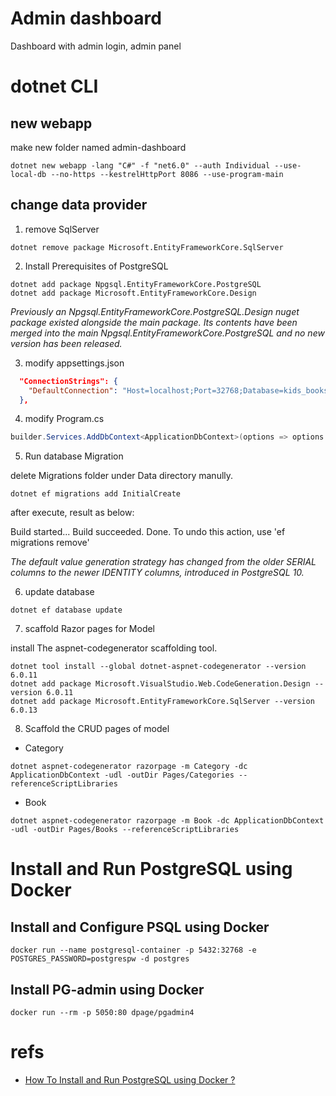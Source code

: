 Admin dashboard
============================

Dashboard with admin login, admin panel

# dotnet CLI

## new webapp

make new folder named admin-dashboard

```
dotnet new webapp -lang "C#" -f "net6.0" --auth Individual --use-local-db --no-https --kestrelHttpPort 8086 --use-program-main
```

## change data provider

1. remove SqlServer

```
dotnet remove package Microsoft.EntityFrameworkCore.SqlServer
```

2. Install Prerequisites of PostgreSQL

```
dotnet add package Npgsql.EntityFrameworkCore.PostgreSQL
dotnet add package Microsoft.EntityFrameworkCore.Design
```

_Previously an Npgsql.EntityFrameworkCore.PostgreSQL.Design nuget package existed alongside the main package. Its contents have been merged into the main Npgsql.EntityFrameworkCore.PostgreSQL and no new version has been released._

3. modify appsettings.json

```json
  "ConnectionStrings": {
    "DefaultConnection": "Host=localhost;Port=32768;Database=kids_bookstore;Username=postgres;Password=postgrespw"
  },
```

4. modify Program.cs

```csharp
builder.Services.AddDbContext<ApplicationDbContext>(options => options.UseNpgsql(connectionString));
```

5. Run database Migration

delete Migrations folder under Data directory manully.

```
dotnet ef migrations add InitialCreate
```

after execute, result as below:

Build started...
Build succeeded.
Done. To undo this action, use 'ef migrations remove'

_The default value generation strategy has changed from the older SERIAL columns to the newer IDENTITY columns, introduced in PostgreSQL 10._

6. update database

```
dotnet ef database update
```

7. scaffold Razor pages for Model

install The aspnet-codegenerator scaffolding tool.

```
dotnet tool install --global dotnet-aspnet-codegenerator --version 6.0.11
dotnet add package Microsoft.VisualStudio.Web.CodeGeneration.Design --version 6.0.11
dotnet add package Microsoft.EntityFrameworkCore.SqlServer --version 6.0.13
```

8. Scaffold the CRUD pages of model

- Category

```
dotnet aspnet-codegenerator razorpage -m Category -dc ApplicationDbContext -udl -outDir Pages/Categories --referenceScriptLibraries
```

- Book

```
dotnet aspnet-codegenerator razorpage -m Book -dc ApplicationDbContext -udl -outDir Pages/Books --referenceScriptLibraries
```

# Install and Run PostgreSQL using Docker

## Install and Configure PSQL using Docker

```
docker run --name postgresql-container -p 5432:32768 -e POSTGRES_PASSWORD=postgrespw -d postgres
```

## Install PG-admin using Docker

```
docker run --rm -p 5050:80 dpage/pgadmin4 
```

# refs

- [How To Install and Run PostgreSQL using Docker ?](https://dev.to/shree_j/how-to-install-and-run-psql-using-docker-41j2)